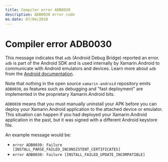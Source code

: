```yaml
---
title: Compiler error ADB0030
description: ADB0030 error code
ms.date: 07/04/2018
---
```

# Compiler error ADB0030

This message indicates that `adb` (Android Debug Bridge) reported an
error. `adb` is part of the Android SDK and is used internally by
Xamarin.Android to communicate with Android emulators and devices.
Learn more about `adb` from the [Android documentation][adb].

Note that nothing in the open source `xamarin-android` repository
emits `ADB0030`, as features such as debugging and "fast deployment"
are implemented in the proprietary Xamarin.Android bits.

`ADB0030` means that you must manually uninstall your APK before you
can deploy your Xamarin.Android application to the attached device or
emulator. This situation can happen if you had deployed your
Xamarin.Android application in the past, but it was signed with a
different Android keystore file.

An example message would be:
- `error ADB0030: Failure [INSTALL_PARSE_FAILED_INCONSISTENT_CERTIFICATES]`
- `error ADB0030: Failure [INSTALL_FAILED_UPDATE_INCOMPATIBLE]`

[adb]: https://developer.android.com/studio/command-line/adb
